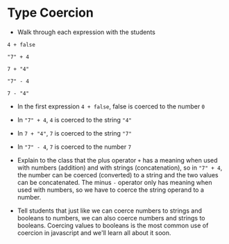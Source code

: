 # Type Coercion

* Walk through each expression with the students

```
4 + false

"7" + 4

7 + "4"

"7" - 4

7 - "4"
```

* In the first expression `4 + false`, false is coerced to the number `0`

* In `"7" + 4`, `4` is coerced to the string `"4"`

* In `7 + "4"`, `7` is coerced to the string `"7"`

* In `"7" - 4`, `7` is coerced to the number `7`

* Explain to the class that the plus operator `+` has a meaning when used with numbers (addition) and with strings (concatenation), so in `"7" + 4`, the number can be coerced (converted) to a string and the two values can be concatenated. The minus `-` operator only has meaning when used with numbers, so we have to coerce the string operand to a number.

* Tell students that just like we can coerce numbers to strings and booleans to numbers, we can also coerce numbers and strings to booleans. Coercing values to booleans is the most common use of coercion in javascript and we'll learn all about it soon. 
